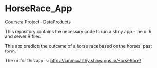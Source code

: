 HorseRace_App
=============

Coursera Project - DataProducts

This repository contains the necessary code to run a shiny app - the ui.R and server.R files.

This app predicts the outcome of a horse race based on the horses' past form.

The url for this app is: https://ianmccarthy.shinyapps.io/HorseRace/
